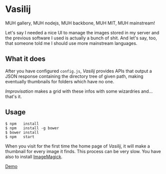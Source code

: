 Vasilij
=======
MUH gallery, MUH nodejs, MUH backbone, MUH MIT, MUH mainstream!

Let's say I needed a nice UI to manage the images stored in my server and the previous software I used is actually a bunch of shit.
And let's say, too, that someone told me I should use more mainstream languages.

What it does
------------
After you have configured `config.js`, *Vasilij* provides APIs that output a JSON response containing the directory tree of given path, making eventually thumbnails for folders which have no one.

*Improvisation* makes a grid with these infos with some wizardries and... that's it.

Usage
-----
```
$ npm   install
$ npm   install -g bower
$ bower install
$ npm   start
```

When you visit for the first time the home page of *Vasilij*, it will make a thumbnail for every image it finds.
This process can be very slow. You have also to install [ImageMagick](http://www.imagemagick.org).

[Demo](http://vasilij.giovannicapuano.net)

